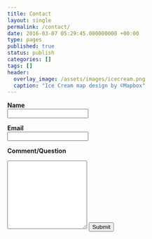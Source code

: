 ```yaml
---
title: Contact
layout: single
permalink: /contact/
date: 2016-03-07 05:29:45.000000000 +00:00
type: pages
published: true
status: publish
categories: []
tags: []
header:
  overlay_image: /assets/images/icecream.png
  caption: "Ice Cream map design by ©Mapbox"
---
```

<form action="https://formspree.io/admin@validmeasures.org" method="POST" id="contact_form">

<strong>Name</strong>    
<input type="text" name="name">

<strong>Email</strong>    
<input type="email" name="_replyto">

<strong>Comment/Question</strong>
<textarea rows="10" name="comment" form="contact_form"> </textarea>

<input type="submit" value="Submit">
</form>

<br/>
<br/>

